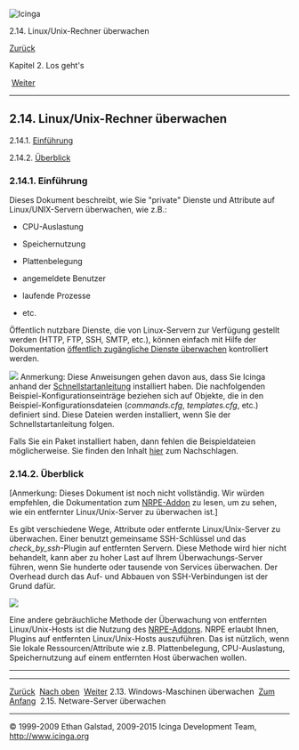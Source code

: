 ![Icinga](../images/logofullsize.png "Icinga")

2.14. Linux/Unix-Rechner überwachen

[Zurück](monitoring-windows.md) 

Kapitel 2. Los geht's

 [Weiter](monitoring-netware.md)

* * * * *

2.14. Linux/Unix-Rechner überwachen
-----------------------------------

2.14.1. [Einführung](monitoring-linux.md#introduction)

2.14.2. [Überblick](monitoring-linux.md#overview)

### 2.14.1. Einführung

Dieses Dokument beschreibt, wie Sie "private" Dienste und Attribute auf
Linux/UNIX-Servern überwachen, wie z.B.:

-   CPU-Auslastung

-   Speichernutzung

-   Plattenbelegung

-   angemeldete Benutzer

-   laufende Prozesse

-   etc.

Öffentlich nutzbare Dienste, die von Linux-Servern zur Verfügung
gestellt werden (HTTP, FTP, SSH, SMTP, etc.), können einfach mit Hilfe
der Dokumentation [öffentlich zugängliche Dienste
überwachen](monitoring-publicservices.md "2.18. Öffentlich zugängliche Dienste überwachen")
kontrolliert werden.

![](../images/note.gif) Anmerkung: Diese Anweisungen gehen davon aus,
dass Sie Icinga anhand der
[Schnellstartanleitung](quickstart.md "2.3. Schnellstart-Installationsanleitungen")
installiert haben. Die nachfolgenden Beispiel-Konfigurationseinträge
beziehen sich auf Objekte, die in den Beispiel-Konfigurationsdateien
(*commands.cfg*, *templates.cfg*, etc.) definiert sind. Diese Dateien
werden installiert, wenn Sie der Schnellstartanleitung folgen.

Falls Sie ein Paket installiert haben, dann fehlen die Beispieldateien
möglicherweise. Sie finden den Inhalt
[hier](sample-config.md "13.1. Beispielkonfigurationsdateien und Definitionen")
zum Nachschlagen.

### 2.14.2. Überblick

[Anmerkung: Dieses Dokument ist noch nicht vollständig. Wir würden
empfehlen, die Dokumentation zum [NRPE-Addon](addons.md#addons-nrpe)
zu lesen, um zu sehen, wie ein entfernter Linux/Unix-Server zu
überwachen ist.]

Es gibt verschiedene Wege, Attribute oder entfernte Linux/Unix-Server zu
überwachen. Einer benutzt gemeinsame SSH-Schlüssel und das
*check\_by\_ssh*-Plugin auf entfernten Servern. Diese Methode wird hier
nicht behandelt, kann aber zu hoher Last auf Ihrem Überwachungs-Server
führen, wenn Sie hunderte oder tausende von Services überwachen. Der
Overhead durch das Auf- und Abbauen von SSH-Verbindungen ist der Grund
dafür.

![](../images/nrpe.png)

Eine andere gebräuchliche Methode der Überwachung von entfernten
Linux/Unix-Hosts ist die Nutzung des
[NRPE-Addons](addons.md#addons-nrpe). NRPE erlaubt Ihnen, Plugins auf
entfernten Linux/Unix-Hosts auszuführen. Das ist nützlich, wenn Sie
lokale Ressourcen/Attribute wie z.B. Plattenbelegung, CPU-Auslastung,
Speichernutzung auf einem entfernten Host überwachen wollen.

* * * * *

  ------------------------------------- -------------------------- ------------------------------------
  [Zurück](monitoring-windows.md)     [Nach oben](ch02.md)      [Weiter](monitoring-netware.md)
  2.13. Windows-Maschinen überwachen    [Zum Anfang](index.md)    2.15. Netware-Server überwachen
  ------------------------------------- -------------------------- ------------------------------------

© 1999-2009 Ethan Galstad, 2009-2015 Icinga Development Team,
http://www.icinga.org
